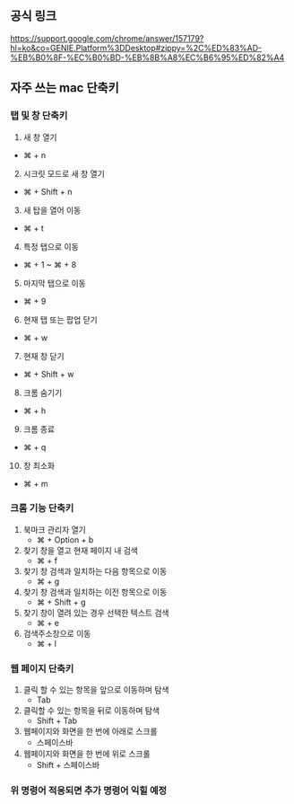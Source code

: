 ## 공식 링크
https://support.google.com/chrome/answer/157179?hl=ko&co=GENIE.Platform%3DDesktop#zippy=%2C%ED%83%AD-%EB%B0%8F-%EC%B0%BD-%EB%8B%A8%EC%B6%95%ED%82%A4

## 자주 쓰는 mac 단축키
### 탭 및 창 단축키
1. 새 창 열기           
 - ⌘ + n
2. 시크릿 모드로 새 창 열기
 - ⌘ + Shift + n
3. 새 탑을 열어 이동
 - ⌘ + t
4. 특정 탭으로 이동
 - ⌘ + 1 ~ ⌘ + 8
5. 마지막 탭으로 이동 
 - ⌘ + 9
6. 현재 탭 또는 팝업 닫기
 - ⌘ + w
7. 현재 창 닫기
 - ⌘ + Shift + w
8. 크롬 숨기기
 - 	⌘ + h
9. 크롬 종료
 - ⌘ + q
10. 창 최소화
 - ⌘ + m

### 크롬 기능 단축키
1. 북마크 관리자 열기 
   - ⌘ + Option + b
2. 찾기 창을 열고 현재 페이지 내 검색
   - ⌘ + f
3. 찾기 창 검색과 일치하는 다음 항목으로 이동
   - ⌘ + g
4. 찾기 창 검색과 일치하는 이전 항목으로 이동
   - ⌘ + Shift + g
5. 찾기 창이 열려 있는 경우 선택한 텍스트 검색
   - ⌘ + e
6. 검색주소창으로 이동
   - ⌘ + l

### 웹 페이지 단축키
1. 클릭 할 수 있는 항목을 앞으로 이동하며 탐색
   - Tab
2. 클릭할 수 있는 항목을 뒤로 이동하며 탐색
   - Shift + Tab
3. 웹페이지와 화면을 한 번에 아래로 스크롤
   - 스페이스바
4. 웹페이지와 화면을 한 번에 위로 스크롤
   - Shift + 스페이스바

### 위 명령어 적응되면 추가 명령어 익힐 예정